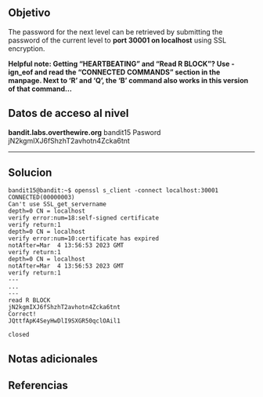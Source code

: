 ## Objetivo
The password for the next level can be retrieved by submitting the password of the current level to **port 30001 on localhost** using SSL encryption.

**Helpful note: Getting “HEARTBEATING” and “Read R BLOCK”? Use -ign_eof and read the “CONNECTED COMMANDS” section in the manpage. Next to ‘R’ and ‘Q’, the ‘B’ command also works in this version of that command…**

## Datos de acceso al nivel
**bandit.labs.overthewire.org**
bandit15
Pasword
jN2kgmIXJ6fShzhT2avhotn4Zcka6tnt
****** 
## Solucion
```
bandit15@bandit:~$ openssl s_client -connect localhost:30001
CONNECTED(00000003)
Can't use SSL_get_servername
depth=0 CN = localhost
verify error:num=18:self-signed certificate
verify return:1
depth=0 CN = localhost
verify error:num=10:certificate has expired
notAfter=Mar  4 13:56:53 2023 GMT
verify return:1
depth=0 CN = localhost
notAfter=Mar  4 13:56:53 2023 GMT
verify return:1
---
...
---
read R BLOCK
jN2kgmIXJ6fShzhT2avhotn4Zcka6tnt
Correct!
JQttfApK4SeyHwDlI9SXGR50qclOAil1

closed

```
## Notas adicionales 

## Referencias

